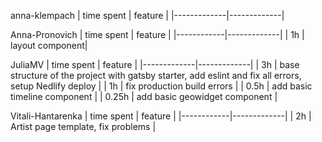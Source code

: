 anna-klempach
| time spent | feature |
|-------------|-------------|

Anna-Pronovich
| time spent | feature |
|------------|-------------|
| 1h | layout component|

JuliaMV
| time spent | feature |
|-------------|-------------|
| 3h | base structure of the project with gatsby starter, add eslint and fix all errors, setup Nedlify deploy |
| 1h | fix production build errors |
| 0.5h | add basic timeline component |
| 0.25h | add basic geowidget component |

Vitali-Hantarenka
| time spent | feature |
|------------|-------------|
| 2h | Artist page template, fix problems |

